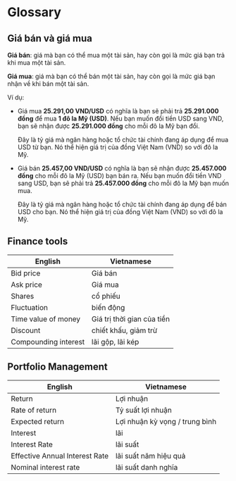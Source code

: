 # Glossary

## Giá bán và giá mua

**Giá bán**: giá mà bạn có thể mua một tài sản, hay còn gọi là mức giá bạn trả khi mua một tài sản.

**Giá mua**: giá mà bạn có thể bán một tài sản, hay còn gọi là mức giá bạn nhận về khi bán một tài sản.

Ví dụ:
- Giá mua **25.291,00 VND/USD** có nghĩa là bạn sẽ phải trả **25.291.000 đồng** để mua **1 đô la Mỹ (USD)**. Nếu bạn muốn đổi tiền USD sang VND, bạn sẽ nhận được **25.291.000 đồng** cho mỗi đô la Mỹ bạn đổi. 
  
  Đây là tỷ giá mà ngân hàng hoặc tổ chức tài chính đang áp dụng để mua USD từ bạn. Nó thể hiện giá trị của đồng Việt Nam (VND) so với đô la Mỹ.
- Giá bán **25.457,00 VND/USD** có nghĩa là bạn sẽ nhận được **25.457.000 đồng** cho mỗi đô la Mỹ (USD) bạn bán ra. Nếu bạn muốn đổi tiền VND sang USD, bạn sẽ phải trả **25.457.000 đồng** cho mỗi đô la Mỹ bạn muốn mua.

  Đây là tỷ giá mà ngân hàng hoặc tổ chức tài chính đang áp dụng để bán USD cho bạn. Nó thể hiện giá trị của đồng Việt Nam (VND) so với đô la Mỹ.


## Finance tools

| English          | Vietnamese |
|------------------|-------------|
| Bid price | Giá bán |
| Ask price | Giá mua |
| Shares | cổ phiếu |
| Fluctuation | biến động |
| Time value of money | Giá trị thời gian của tiền |
| Discount | chiết khấu, giảm trừ |
| Compounding interest | lãi gộp, lãi kép |

## Portfolio Management

| English          | Vietnamese |
|------------------|-------------|
| Return | Lợi nhuận |
| Rate of return | Tỷ suất lợi nhuận |
| Expected return | Lợi nhuận kỳ vọng / trung bình |
| Interest | lãi |
| Interest Rate | lãi suất |
| Effective Annual Interest Rate | lãi suất năm hiệu quả |
| Nominal interest rate | lãi suất danh nghĩa |
